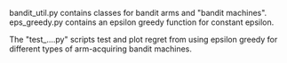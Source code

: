 bandit_util.py contains classes for bandit arms and "bandit machines".
eps_greedy.py contains an epsilon greedy function for constant epsilon.

The "test_....py" scripts test and plot regret from using epsilon greedy for different types of arm-acquiring bandit machines.